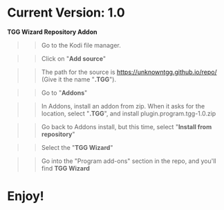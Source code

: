 # Current Version: 1.0


**TGG Wizard Repository Addon**


>> Go to the Kodi file manager.

>> Click on "**Add source**"

>> The path for the source is https://unknowntgg.github.io/repo/ (Give it the name "**.TGG**").

>> Go to "**Addons**"

>> In Addons, install an addon from zip. When it asks for the location, select "**.TGG**", and install plugin.program.tgg-1.0.zip

>> Go back to Addons install, but this time, select "**Install from repository**"

>> Select the "**TGG Wizard**"

>> Go into the "Program add-ons" section in the repo, and you'll find **TGG Wizard**


# Enjoy!
